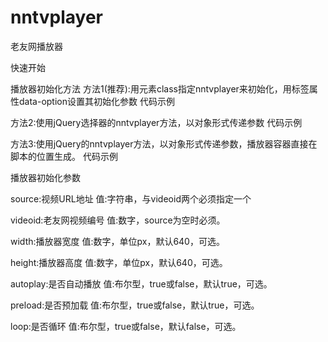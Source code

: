 # nntvplayer
老友网播放器

快速开始

播放器初始化方法
方法1(推荐):用元素class指定nntvplayer来初始化，用标签属性data-option设置其初始化参数
代码示例
<div class="nntvplayer" data-option="videoid:3586274,width:320,height:240,autoplay:true"></div>

方法2:使用jQuery选择器的nntvplayer方法，以对象形式传递参数
代码示例
<div id="demo1"></div>
<script>$('#demo1').nntvplayer({videoid:3586274,width:300,height:240,autoplay:false,poster:'http://img.nntv.cn/images/2018-8-6/5OdZ806_1533557854353_bzuMeVN_4.jpg'});</script>

方法3:使用jQuery的nntvplayer方法，以对象形式传递参数，播放器容器直接在脚本的位置生成。
代码示例
<script>$.nntvplayer({source:'http://mvod.nntv.cn/vod/local/2018/08/06/5OdZ806_1533557204084_dN2aO3w_2666.mp4',width:300,height:240,autoplay:false,loop:true});</script>

播放器初始化参数

source:视频URL地址
值:字符串，与videoid两个必须指定一个

videoid:老友网视频编号
值:数字，source为空时必须。

width:播放器宽度
值:数字，单位px，默认640，可选。

height:播放器高度
值:数字，单位px，默认640，可选。

autoplay:是否自动播放
值:布尔型，true或false，默认true，可选。

preload:是否预加载
值:布尔型，true或false，默认true，可选。

loop:是否循环
值:布尔型，true或false，默认false，可选。
